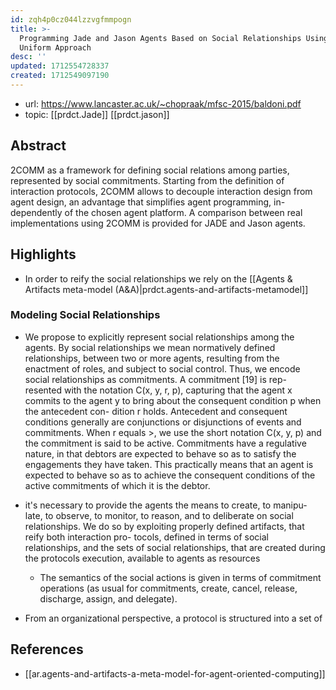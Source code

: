 ```yaml
---
id: zqh4p0cz044lzzvgfmmpogn
title: >-
  Programming Jade and Jason Agents Based on Social Relationships Using a
  Uniform Approach
desc: ''
updated: 1712554728337
created: 1712549097190
---
```


- url: https://www.lancaster.ac.uk/~chopraak/mfsc-2015/baldoni.pdf
- topic: [[prdct.Jade]] [[prdct.jason]]

## Abstract

2COMM as a framework for defining social relations among parties, represented by social commitments. Starting from the definition of interaction protocols, 2COMM allows to decouple interaction design from agent design, an advantage that simplifies agent programming, in- dependently of the chosen agent platform. A comparison between real implementations using 2COMM is provided for JADE and Jason agents.


## Highlights

- In order to reify the social relationships we rely on the [[Agents & Artifacts meta-model (A&A)|prdct.agents-and-artifacts-metamodel]] 

### Modeling Social Relationships

- We propose to explicitly represent social relationships among the agents. By social relationships we mean normatively defined relationships, between two or more agents, resulting from the enactment of roles, and subject to social control. Thus, we encode social relationships as commitments. A commitment [19] is rep- resented with the notation C(x, y, r, p), capturing that the agent x commits to the agent y to bring about the consequent condition p when the antecedent con- dition r holds. Antecedent and consequent conditions generally are conjunctions or disjunctions of events and commitments. When r equals >, we use the short notation C(x, y, p) and the commitment is said to be active. Commitments have a regulative nature, in that debtors are expected to behave so as to satisfy the engagements they have taken. This practically means that an agent is expected to behave so as to achieve the consequent conditions of the active commitments of which it is the debtor.

- it's necessary to provide the agents the means to create, to manipu- late, to observe, to monitor, to reason, and to deliberate on social relationships. We do so by exploiting properly defined artifacts, that reify both interaction pro- tocols, defined in terms of social relationships, and the sets of social relationships, that are created during the protocols execution, available to agents as resources

  -  The semantics of the social actions is given in terms of commitment operations (as usual for commitments, create, cancel, release, discharge, assign, and delegate).
-  From an organizational perspective, a protocol is structured into a set of


## References

- [[ar.agents-and-artifacts-a-meta-model-for-agent-oriented-computing]]